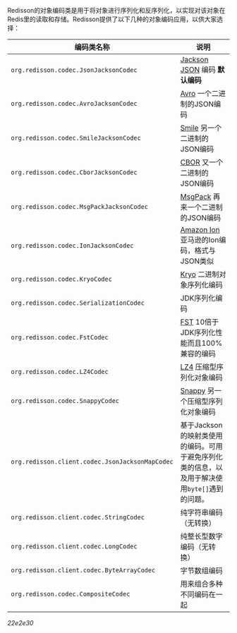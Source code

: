 Redisson的对象编码类是用于将对象进行序列化和反序列化，以实现对该对象在Redis里的读取和存储。Redisson提供了以下几种的对象编码应用，以供大家选择：

编码类名称|说明
--- | --- 
`org.redisson.codec.JsonJacksonCodec` | [Jackson JSON](https://github.com/FasterXML/jackson) 编码 __默认编码__
`org.redisson.codec.AvroJacksonCodec` | [Avro](http://avro.apache.org/) 一个二进制的JSON编码
`org.redisson.codec.SmileJacksonCodec` | [Smile](http://wiki.fasterxml.com/SmileFormatSpec) 另一个二进制的JSON编码
`org.redisson.codec.CborJacksonCodec` | [CBOR](http://cbor.io/) 又一个二进制的JSON编码
`org.redisson.codec.MsgPackJacksonCodec` | [MsgPack](http://msgpack.org/) 再来一个二进制的JSON编码
`org.redisson.codec.IonJacksonCodec`| [Amazon Ion](https://amzn.github.io/ion-docs/) 亚马逊的Ion编码，格式与JSON类似  
`org.redisson.codec.KryoCodec` | [Kryo](https://github.com/EsotericSoftware/kryo) 二进制对象序列化编码
`org.redisson.codec.SerializationCodec` | JDK序列化编码
`org.redisson.codec.FstCodec` | [FST](https://github.com/RuedigerMoeller/fast-serialization) 10倍于JDK序列化性能而且100%兼容的编码
`org.redisson.codec.LZ4Codec` | [LZ4](https://github.com/jpountz/lz4-java) 压缩型序列化对象编码
`org.redisson.codec.SnappyCodec` | [Snappy](https://github.com/xerial/snappy-java) 另一个压缩型序列化对象编码
`org.redisson.client.codec.JsonJacksonMapCodec`| 基于Jackson的映射类使用的编码。可用于避免序列化类的信息，以及用于解决使用`byte[]`遇到的问题。
`org.redisson.client.codec.StringCodec` | 纯字符串编码（无转换）
`org.redisson.client.codec.LongCodec` | 纯整长型数字编码（无转换）
`org.redisson.client.codec.ByteArrayCodec` | 字节数组编码
`org.redisson.codec.CompositeCodec` | 用来组合多种不同编码在一起


_22e2e30_